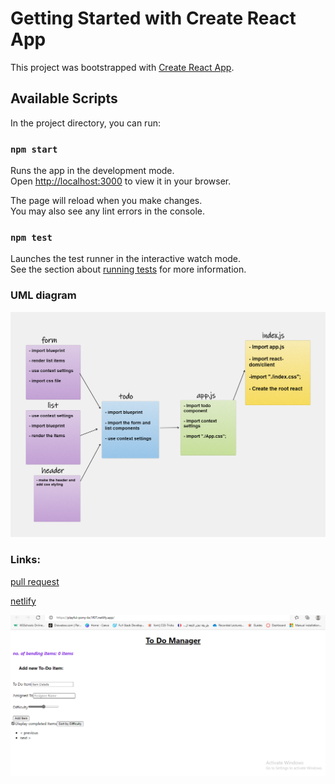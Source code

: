 # Getting Started with Create React App

This project was bootstrapped with [Create React App](https://github.com/facebook/create-react-app).

## Available Scripts

In the project directory, you can run:

### `npm start`

Runs the app in the development mode.\
Open [http://localhost:3000](http://localhost:3000) to view it in your browser.

The page will reload when you make changes.\
You may also see any lint errors in the console.

### `npm test`

Launches the test runner in the interactive watch mode.\
See the section about [running tests](https://facebook.github.io/create-react-app/docs/running-tests) for more information.


### UML diagram


![uml](./src/assets/lab31.png)


### Links:

[pull request](https://github.com/marah-jaradat/To-do/pull/1)

[netlify](https://playful-pony-bc1f07.netlify.app/)


![netlify](./src/assets/netlify.png)

